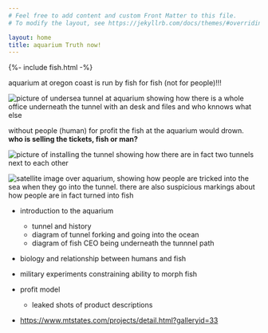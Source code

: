 ```yaml
---
# Feel free to add content and custom Front Matter to this file.
# To modify the layout, see https://jekyllrb.com/docs/themes/#overriding-theme-defaults

layout: home
title: aquarium Truth now!
---
```


{%- include fish.html -%}

aquarium at oregon coast is run by fish for fish (not for people)!!!

![picture of undersea tunnel at aquarium showing how there is a whole office underneath the tunnel with an desk and files and who knnows what else](/aquariumtruth/assets/img/shark_cam.png)

without people (human) for profit the fish at the aquarium would drown. **who is selling the tickets, fish or man?**

![picture of installing the tunnel showing how there are in fact two tunnels next to each other](/aquariumtruth/assets/img/tunnel_install_2.png)

![satellite image over aquarium, showing how people are tricked into the sea when they go into the tunnel. there are also suspicious markings about how people are in fact turned into fish](/aquariumtruth/assets/img/sat.png)

- introduction to the aquarium 
	- tunnel and history
	- diagram of tunnel forking and going into the ocean
	- diagram of fish CEO being underneath the tunnnel path
- biology and relationship between humans and fish
- military experiments constraining ability to morph fish
- profit model
	- leaked shots of product descriptions


- https://www.mtstates.com/projects/detail.html?galleryid=33
